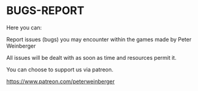 # BUGS-REPORT

Here you can:

Report issues (bugs) you may encounter within the games made by Peter Weinberger

All issues will be dealt with as soon as time and resources permit it.

You can choose to support us via patreon.

https://www.patreon.com/peterweinberger
